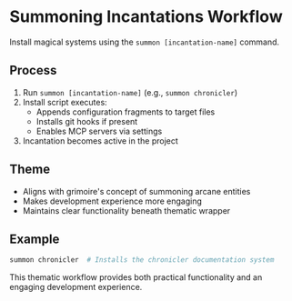 # Summoning Incantations Workflow

Install magical systems using the `summon [incantation-name]` command.

## Process
1. Run `summon [incantation-name]` (e.g., `summon chronicler`)
2. Install script executes:
   - Appends configuration fragments to target files
   - Installs git hooks if present
   - Enables MCP servers via settings
3. Incantation becomes active in the project

## Theme
- Aligns with grimoire's concept of summoning arcane entities
- Makes development experience more engaging
- Maintains clear functionality beneath thematic wrapper

## Example
```bash
summon chronicler  # Installs the chronicler documentation system
```

This thematic workflow provides both practical functionality and an engaging development experience.